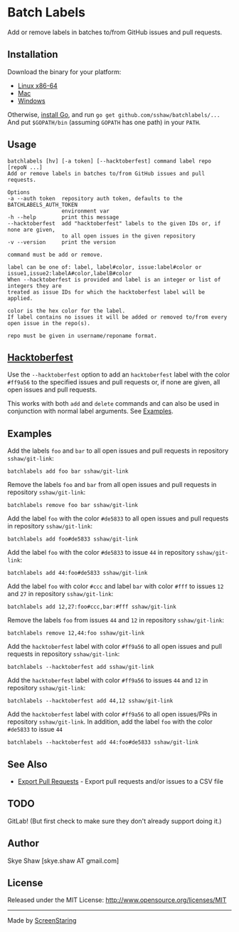 # Batch Labels

Add or remove labels in batches to/from GitHub issues and pull requests.

## Installation

Download the binary for your platform:

* [Linux x86-64](https://github.com/sshaw/batchlabels/releases/download/v0.0.1/batchlabels-linux-x86-64)
* [Mac](https://github.com/sshaw/batchlabels/releases/download/v0.0.1/batchlabels-mac)
* [Windows](https://github.com/sshaw/batchlabels/releases/download/v0.0.1/batchlabels.exe)

Otherwise, [install Go](https://golang.org/dl/), and run `go get github.com/sshaw/batchlabels/...`
And put `$GOPATH/bin` (assuming `GOPATH` has one path) in your `PATH`.


## Usage

    batchlabels [hv] [-a token] [--hacktoberfest] command label repo [repoN ...]
    Add or remove labels in batches to/from GitHub issues and pull requests.

    Options
    -a --auth token  repository auth token, defaults to the BATCHLABELS_AUTH_TOKEN
                     environment var
    -h --help        print this message
    --hacktoberfest  add "hacktoberfest" labels to the given IDs or, if none are given,
                     to all open issues in the given repository
    -v --version     print the version

    command must be add or remove.

    label can be one of: label, label#color, issue:label#color or issue1,issue2:labelA#color,labelB#color
    When --hacktoberfest is provided and label is an integer or list of integers they are
    treated as issue IDs for which the hacktoberfest label will be applied.

    color is the hex color for the label.
    If label contains no issues it will be added or removed to/from every open issue in the repo(s).

    repo must be given in username/reponame format.

## [Hacktoberfest](https://hacktoberfest.digitalocean.com/)

Use the `--hacktoberfest` option to add an `hacktoberfest` label with the color `#ff9a56` to the specified issues
and pull requests or, if none are given, all open issues and pull requests.

This works with both `add` and `delete` commands and can also be used in conjunction with normal label arguments.
See [Examples](#Examples).

## Examples

Add the labels `foo` and `bar` to all open issues and pull requests in repository `sshaw/git-link`:

    batchlabels add foo bar sshaw/git-link

Remove the labels `foo` and `bar` from all open issues and pull requests in repository `sshaw/git-link`:

    batchlabels remove foo bar sshaw/git-link

Add the label `foo` with the color `#de5833` to all open issues and pull requests in repository `sshaw/git-link`:

    batchlabels add foo#de5833 sshaw/git-link

Add the label `foo` with the color `#de5833` to issue `44` in repository `sshaw/git-link`:

    batchlabels add 44:foo#de5833 sshaw/git-link

Add the label `foo` with color `#ccc` and label `bar` with color `#fff` to issues `12` and `27` in repository `sshaw/git-link`:

    batchlabels add 12,27:foo#ccc,bar:#fff sshaw/git-link

Remove the labels `foo` from issues `44` and `12` in repository `sshaw/git-link`:

    batchlabels remove 12,44:foo sshaw/git-link

Add the `hacktoberfest` label with color `#ff9a56` to all open issues and pull requests in repository `sshaw/git-link`:

    batchlabels --hacktoberfest add sshaw/git-link

Add the `hacktoberfest` label with color `#ff9a56` to issues `44` and `12` in repository `sshaw/git-link`:

    batchlabels --hacktoberfest add 44,12 sshaw/git-link

Add the `hacktoberfest` label with color `#ff9a56` to all open issues/PRs in repository   `sshaw/git-link`.
In addition, add the label `foo` with the color `#de5833` to issue `44`

    batchlabels --hacktoberfest add 44:foo#de5833 sshaw/git-link

## See Also

- [Export Pull Requests](https://github.com/sshaw/export-pull-requests) - Export pull requests and/or issues to a CSV file

## TODO

GitLab! (But first check to make sure they don't already support doing it.)

## Author

Skye Shaw [skye.shaw AT gmail.com]

## License

Released under the MIT License: http://www.opensource.org/licenses/MIT

---

Made by [ScreenStaring](http://screenstaring.com)
